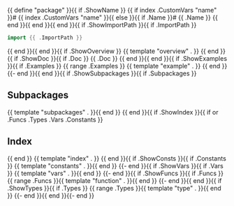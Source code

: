 {{ define "package" }}{{ if .ShowName }}
{{ if index .CustomVars "name" }}# {{ index .CustomVars "name" }}{{ else }}{{ if .Name }}# {{ .Name }}
{{ end }}{{ end }}{{ end }}{{ if .ShowImportPath }}{{ if .ImportPath }}
```go
import {{ .ImportPath }}
```
{{ end }}{{ end }}{{ if .ShowOverview }}
{{ template "overview" . }}
{{ end }}{{ if .ShowDoc }}{{ if .Doc }}
{{ .Doc }}
{{ end }}{{ end }}{{ if .ShowExamples }}{{ if .Examples }}
{{ range .Examples }}
{{ template "example" . }}
{{ end }}
{{- end }}{{ end }}{{ if .ShowSubpackages }}{{ if .Subpackages }}
## Subpackages
{{ template "subpackages" . }}{{ end }}
{{ end }}{{ if .ShowIndex }}{{ if or .Funcs .Types .Vars .Constants }}
## Index
{{ end }}
{{ template "index" . }}
{{ end }}{{ if .ShowConsts }}{{ if .Constants }}
{{ template "constants" . }}{{ end }}
{{- end }}{{ if .ShowVars }}{{ if .Vars }}
{{ template "vars" . }}{{ end }}
{{- end }}{{ if .ShowFuncs }}{{ if .Funcs }}
{{ range .Funcs }}{{ template "function" . }}{{ end }}
{{- end }}{{ end }}{{ if .ShowTypes }}{{ if .Types }}
{{ range .Types }}{{ template "type" . }}{{ end }}
{{- end }}{{ end }}{{- end }}
